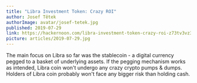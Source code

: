```yaml
---
title: "Libra Investment Token: Crazy ROI"
author: Josef Tětek
authorImage: avatar/josef-tetek.jpg
published: 2019-07-29
link: https://hackernoon.com/libra-investment-token-crazy-roi-z73tv3vz3
picture: articles/2019-07-29.jpg
---
```


The main focus on Libra so far was the stablecoin - a digital currency pegged to a basket of underlying assets. If the pegging mechanism works as intended, Libra coin won't undergo any crazy crypto pumps & dumps. Holders of Libra coin probably won't face any bigger risk than holding cash.
